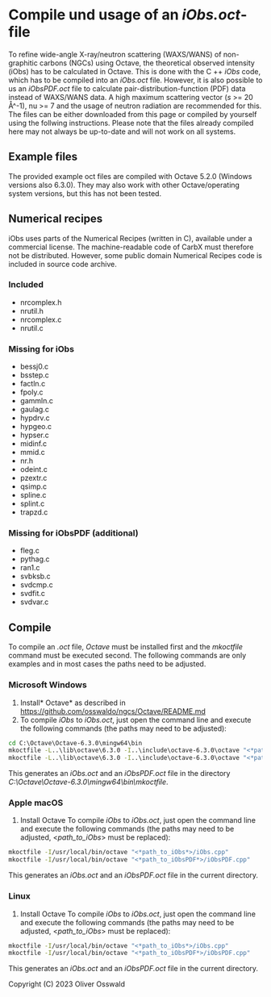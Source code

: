 # Compile und usage of an *iObs.oct*-file
To refine wide-angle X-ray/neutron scattering (WAXS/WANS) of non-graphitic carbons (NGCs) using Octave, the theoretical observed intensity (iObs) has to be calculated in Octave. This is done with the C ++ *iObs* code, which has to be compiled into an *iObs.oct* file.
However, it is also possible to us an *iObsPDF.oct* file to calculate pair-distribution-function (PDF) data instead of WAXS/WANS data. A high maximum scattering vector (*s* >= 20 Å^-1), nu >= 7 and the usage of neutron radiation are recommended for this.
The files can be either downloaded from this page or compiled by yourself using the follwing instructions.
Please note that the files already compiled here may not always be up-to-date and will not work on all systems.

## Example files
The provided example oct files are compiled with Octave 5.2.0 (Windows versions also 6.3.0). They may also work with other Octave/operating system versions, but this has not been tested.

## Numerical recipes
iObs uses parts of the Numerical Recipes (written in C), available under a commercial license. The machine-readable code of CarbX must therefore not be distributed. However, some public domain Numerical Recipes code is included in source code archive.

### Included
* nrcomplex.h
* nrutil.h
* nrcomplex.c
* nrutil.c

### Missing for iObs
* bessj0.c
* bsstep.c
* factln.c
* fpoly.c
* gammln.c
* gaulag.c
* hypdrv.c
* hypgeo.c
* hypser.c
* midinf.c
* mmid.c
* nr.h
* odeint.c
* pzextr.c
* qsimp.c
* spline.c
* splint.c
* trapzd.c

### Missing for iObsPDF (additional)
* fleg.c
* pythag.c
* ran1.c
* svbksb.c
* svdcmp.c
* svdfit.c
* svdvar.c

## Compile
To compile an *.oct* file, *Octave* must be installed first and the *mkoctfile* command must be executed second. The following commands are only examples and in most cases the paths need to be adjusted.

### Microsoft Windows
1. Install* Octave* as described in https://github.com/osswaldo/ngcs/Octave/README.md
2. To compile *iObs* to *iObs.oct*, just open the command line and execute the following commands (the paths may need to be adjusted):
```cmd
cd C:\Octave\Octave-6.3.0\mingw64\bin
mkoctfile -L..\lib\octave\6.3.0 -I..\include\octave-6.3.0\octave "<*path_to_iObs*>\iObs.cpp"
mkoctfile -L..\lib\octave\6.3.0 -I..\include\octave-6.3.0\octave "<*path_to_iObsPDF*>\iObsPDF.cpp"
```
This generates an *iObs.oct* and an *iObsPDF.oct* file in the directory *C:\Octave\Octave-6.3.0\mingw64\bin\mkoctfile*.

### Apple macOS
1. Install Octave
To compile *iObs* to *iObs.oct*, just open the command line and execute the following commands (the paths may need to be adjusted, <*path_to_iObs*> must be replaced):
```bash
mkoctfile -I/usr/local/bin/octave "<*path_to_iObs*>/iObs.cpp"
mkoctfile -I/usr/local/bin/octave "<*path_to_iObsPDF*>/iObsPDF.cpp"
```
This generates an *iObs.oct* and an *iObsPDF.oct* file in the current directory.

### Linux
1. Install Octave
To compile *iObs* to *iObs.oct*, just open the command line and execute the following commands (the paths may need to be adjusted, <*path_to_iObs*> must be replaced):
```bash
mkoctfile -I/usr/local/bin/octave "<*path_to_iObs*>/iObs.cpp"
mkoctfile -I/usr/local/bin/octave "<*path_to_iObsPDF*>/iObsPDF.cpp"
```
This generates an *iObs.oct* and an *iObsPDF.oct* file in the current directory.

Copyright (C) 2023 Oliver Osswald
